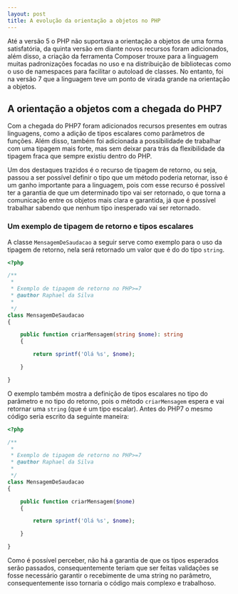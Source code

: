 ```yaml
---
layout: post
title: A evolução da orientação a objetos no PHP
---
```


Até a versão 5 o PHP não suportava a orientação a objetos de uma forma satisfatória, da quinta versão em diante novos recursos foram adicionados, além disso, a criação da ferramenta Composer trouxe para a linguagem muitas padronizações focadas no uso e na distribuição de bibliotecas como o uso de namespaces para facilitar o autoload de classes. No entanto, foi na versão 7 que a linguagem teve um ponto de virada grande na orientação a objetos.

## A orientação a objetos com a chegada do PHP7

Com a chegada do PHP7 foram adicionados recursos presentes em outras linguagens, como a adição de tipos escalares como parâmetros de funções. Além disso, também foi adicionada a possibilidade de trabalhar com uma tipagem mais forte, mas sem deixar para trás da flexibilidade da tipagem fraca que sempre existiu dentro do PHP.

Um dos destaques trazidos é o recurso de tipagem de retorno, ou seja, passou a ser possível definir o tipo que um método poderia retornar, isso é um ganho importante para a linguagem, pois com esse recurso é possível ter a garantia de que um determinado tipo vai ser retornado, o que torna a comunicação entre os objetos mais clara e garantida, já que é possível trabalhar sabendo que nenhum tipo inesperado vai ser retornado.

### Um exemplo de tipagem de retorno e tipos escalares

A classe ```MensagemDeSaudacao``` a seguir serve como exemplo para o uso da tipagem de retorno, nela será retornado um valor que é do do tipo ```string```.

```php
<?php

/**
 *
 * Exemplo de tipagem de retorno no PHP>=7
 * @author Raphael da Silva
 *
 */
class MensagemDeSaudacao
{

    public function criarMensagem(string $nome): string
    {

        return sprintf('Olá %s', $nome);

    }

}
```

O exemplo também mostra a definição de tipos escalares no tipo do parâmetro e no tipo do retorno, pois o método ```criarMensagem``` espera e vai retornar uma ```string``` (que é um tipo escalar). Antes do PHP7 o mesmo código seria escrito da seguinte maneira:

```php
<?php

/**
 *
 * Exemplo de tipagem de retorno no PHP>=7
 * @author Raphael da Silva
 *
 */
class MensagemDeSaudacao
{

    public function criarMensagem($nome)
    {

        return sprintf('Olá %s', $nome);

    }

}
```

Como é possível perceber, não há a garantia de que os tipos esperados serão passados, consequentemente teriam que ser feitas validações se fosse necessário garantir o recebimente de uma string no parâmetro, consequentemente isso tornaria o código mais complexo e trabalhoso.

